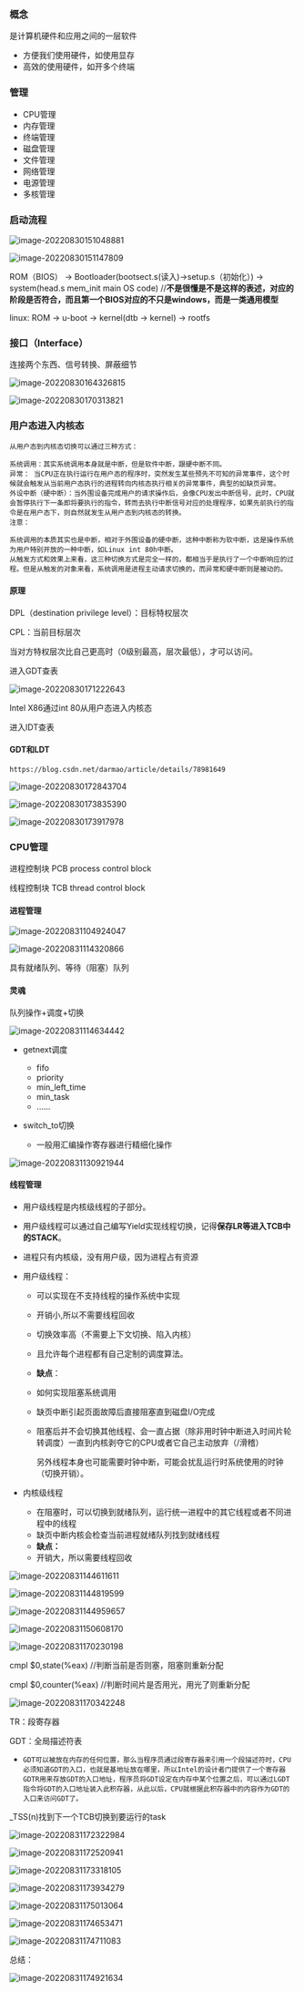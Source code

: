 ### 概念

是计算机硬件和应用之间的一层软件

- 方便我们使用硬件，如使用显存
- 高效的使用硬件，如开多个终端

### 管理

- CPU管理
- 内存管理
- 终端管理
- 磁盘管理
- 文件管理
- 网络管理
- 电源管理
- 多核管理

### 启动流程

![image-20220830151048881](../typora-user-images/image-20220830151048881.png)

![image-20220830151147809](../typora-user-images/image-20220830151147809.png)

ROM（BIOS） -> Bootloader(bootsect.s(读入)->setup.s（初始化）) -> system(head.s mem_init main OS code)  //**不是很懂是不是这样的表述，对应的阶段是否符合，而且第一个BIOS对应的不只是windows，而是一类通用模型**

linux: ROM -> u-boot -> kernel(dtb -> kernel) -> rootfs

### 接口（Interface）

连接两个东西、信号转换、屏蔽细节

![image-20220830164326815](../typora-user-images/image-20220830164326815.png)

![image-20220830170313821](../typora-user-images/image-20220830170313821.png)

### 用户态进入内核态

```
从用户态到内核态切换可以通过三种方式：

系统调用：其实系统调用本身就是中断，但是软件中断，跟硬中断不同。
异常： 当CPU正在执行运行在用户态的程序时，突然发生某些预先不可知的异常事件，这个时候就会触发从当前用户态执行的进程转向内核态执行相关的异常事件，典型的如缺页异常。
外设中断（硬中断）：当外围设备完成用户的请求操作后，会像CPU发出中断信号，此时，CPU就会暂停执行下一条即将要执行的指令，转而去执行中断信号对应的处理程序，如果先前执行的指令是在用户态下，则自然就发生从用户态到内核态的转换。
注意：

系统调用的本质其实也是中断，相对于外围设备的硬中断，这种中断称为软中断，这是操作系统为用户特别开放的一种中断，如Linux int 80h中断。
从触发方式和效果上来看，这三种切换方式是完全一样的，都相当于是执行了一个中断响应的过程。但是从触发的对象来看，系统调用是进程主动请求切换的，而异常和硬中断则是被动的。
```

#### 原理

DPL（destination privilege level）：目标特权层次

CPL：当前目标层次

当对方特权层次比自己更高时（0级别最高，层次最低），才可以访问。

进入GDT查表

![image-20220830171222643](../typora-user-images/image-20220830171222643.png)

Intel X86通过int 80从用户态进入内核态

进入IDT查表

#### GDT和LDT

```
https://blog.csdn.net/darmao/article/details/78981649
```

![image-20220830172843704](../typora-user-images/image-20220830172843704.png)

![image-20220830173835390](../typora-user-images/image-20220830173835390.png)

![image-20220830173917978](../typora-user-images/image-20220830173917978.png)

### CPU管理

进程控制块 PCB process control block

线程控制块 TCB thread control block

#### 进程管理

![image-20220831104924047](../typora-user-images/image-20220831104924047.png)

![image-20220831114320866](../typora-user-images/image-20220831114320866.png)

具有就绪队列、等待（阻塞）队列

#### 灵魂

队列操作+调度+切换

![image-20220831114634442](../typora-user-images/image-20220831114634442.png)

- getnext调度
  - fifo
  - priority
  - min_left_time
  - min_task
  - ......

- switch_to切换
  - 一般用汇编操作寄存器进行精细化操作

![image-20220831130921944](../typora-user-images/image-20220831130921944.png)

#### 线程管理

- 用户级线程是内核级线程的子部分。

- 用户级线程可以通过自己编写Yield实现线程切换，记得**保存LR等进入TCB中的STACK**。

- 进程只有内核级，没有用户级，因为进程占有资源

- 用户级线程：

  - 可以实现在不支持线程的操作系统中实现

  - 开销小,所以不需要线程回收

  - 切换效率高（不需要上下文切换、陷入内核）

  - 且允许每个进程都有自己定制的调度算法。

  - **缺点**：

  - 如何实现阻塞系统调用

  - 缺页中断引起页面故障后直接阻塞直到磁盘I/O完成

  - 阻塞后并不会切换其他线程、会一直占据（除非用时钟中断进入时间片轮转调度）一直到内核剥夺它的CPU或者它自己主动放弃（/滑稽）

    另外线程本身也可能需要时钟中断，可能会扰乱运行时系统使用的时钟（切换开销）。

- 内核级线程

  - 在阻塞时，可以切换到就绪队列，运行统一进程中的其它线程或者不同进程中的线程
  - 缺页中断内核会检查当前进程就绪队列找到就绪线程
  - **缺点：**
  - 开销大，所以需要线程回收

![image-20220831144611611](../typora-user-images/image-20220831144611611.png)

![image-20220831144819599](../typora-user-images/image-20220831144819599.png)

![image-20220831144959657](../typora-user-images/image-20220831144959657.png)

![image-20220831150608170](../typora-user-images/image-20220831150608170.png)

![image-20220831170230198](../typora-user-images/image-20220831170230198.png)



cmpl $0,state(%eax) 	//判断当前是否则塞，阻塞则重新分配

cmpl $0,counter(%eax)	//判断时间片是否用光，用光了则重新分配

![image-20220831170342248](../typora-user-images/image-20220831170342248.png)

TR：段寄存器

GDT：全局描述符表

- ```
  GDT可以被放在内存的任何位置，那么当程序员通过段寄存器来引用一个段描述符时，CPU必须知道GDT的入口，也就是基地址放在哪里，所以Intel的设计者门提供了一个寄存器GDTR用来存放GDT的入口地址，程序员将GDT设定在内存中某个位置之后，可以通过LGDT指令将GDT的入口地址装入此积存器，从此以后，CPU就根据此积存器中的内容作为GDT的入口来访问GDT了。
  ```

_TSS(n)找到下一个TCB切换到要运行的task

![image-20220831172322984](../typora-user-images/image-20220831172322984.png)

![image-20220831172520941](../typora-user-images/image-20220831172520941.png)

![image-20220831173318105](../typora-user-images/image-20220831173318105.png)

![image-20220831173934279](../typora-user-images/image-20220831173934279.png)

![image-20220831175013064](../typora-user-images/image-20220831175013064.png)

![image-20220831174653471](../typora-user-images/image-20220831174653471.png)

![image-20220831174711083](../typora-user-images/image-20220831174711083.png)

总结：

![image-20220831174921634](../typora-user-images/image-20220831174921634.png)
